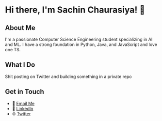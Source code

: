 
# Hi there, I'm Sachin Chaurasiya! 👋

## About Me
I'm a passionate Computer Science Engineering student specializing in AI and ML. I have a strong foundation in Python, Java, and JavaScript and love one TS.

## What I Do
Shit posting on Twitter and building something in a private repo

## Get in Touch
- 📧 [Email Me](mrsachinchaurasiya@gmail.com)
- 💼 [LinkedIn](https://www.linkedin.com/in/sachinchaurasiya/)
- 🌐 [Twitter](https://twitter.com/The_sachin360)

